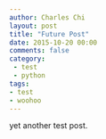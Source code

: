```yaml
---
author: Charles Chi
layout: post
title: "Future Post"
date: 2015-10-20 00:00
comments: false
category:
 - test
 - python
tags:
- test
- woohoo
---
```


yet another test post.
